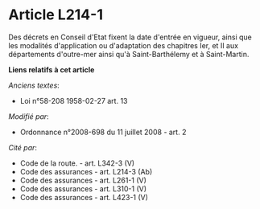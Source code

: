 # Article L214-1

Des décrets en Conseil d'Etat fixent la date d'entrée en vigueur, ainsi que les modalités d'application ou d'adaptation des
chapitres Ier, et II      aux départements d'outre-mer ainsi qu'à Saint-Barthélemy et à Saint-Martin.

**Liens relatifs à cet article**

_Anciens textes_:

  - Loi n°58-208 1958-02-27 art. 13

_Modifié par_:

  - Ordonnance n°2008-698 du 11 juillet 2008 - art. 2

_Cité par_:

  - Code de la route. - art. L342-3 (V)
  - Code des assurances - art. L214-3 (Ab)
  - Code des assurances - art. L261-1 (V)
  - Code des assurances - art. L310-1 (V)
  - Code des assurances - art. L423-1 (V)
